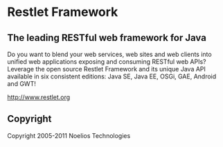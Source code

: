 # Restlet Framework

## The leading RESTful web framework for Java

Do you want to blend your web services, web sites and web clients into unified web applications exposing and consuming RESTful web APIs?
Leverage the open source Restlet Framework and its unique Java API available in six consistent editions: Java SE, Java EE, OSGi, GAE, Android and GWT! 

http://www.restlet.org

## Copyright

Copyright 2005-2011 Noelios Technologies